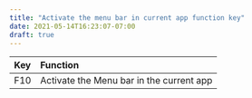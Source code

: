 ```yaml
---
title: "Activate the menu bar in current app function key"
date: 2021-05-14T16:23:07-07:00
draft: true
---
```


| Key                        | Function                                               |
|:---------------------------|:-------------------------------------------------------| 
| F10                        | Activate the Menu bar in the current app               |

